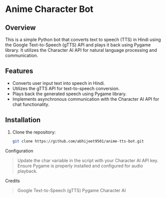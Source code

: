 # Anime Character Bot

## Overview
This is a simple Python bot that converts text to speech (TTS) in Hindi using the Google Text-to-Speech (gTTS) API and plays it back using Pygame library. It utilizes the Character AI API for natural language processing and communication.

## Features
- Converts user input text into speech in Hindi.
- Utilizes the gTTS API for text-to-speech conversion.
- Plays back the generated speech using Pygame library.
- Implements asynchronous communication with the Character AI API for chat functionality.

## Installation
1. Clone the repository:
   ```bash
   git clone https://github.com/abhijeet9501/anime-tts-bot.git

Configuration
>Update the char variable in the script with your Character AI API key.
>Ensure Pygame is properly installed and configured for audio playback.

Credits
>Google Text-to-Speech (gTTS)
>Pygame
>Character AI
